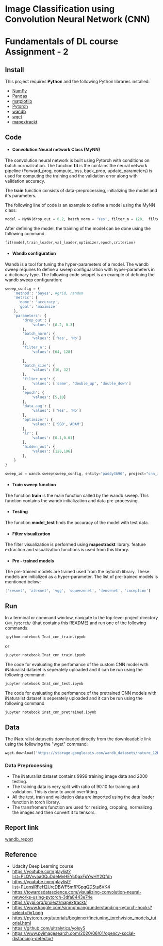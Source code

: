 # Image Classification using Convolution Neural Network (CNN)
# Fundamentals of DL course Assignment - 2 


## Install

This project requires **Python** and the following Python libraries installed:

- [NumPy](http://www.numpy.org/)
- [Pandas](http://pandas.pydata.org/)
- [matplotlib](http://matplotlib.org/)
- [Pytorch](https://pytorch.org/)
- [wandb](https://wandb.ai/site)
- [wget](https://pypi.org/project/wget/)
- [mapextrackt](https://pypi.org/project/mapextrackt/)

## Code
- #### Convolution Neural network Class (MyNN)
The convolution neural network is built using Pytorch with conditions on batch normalization. The function **fit** is the contains the neural network pipeline (Forward_prog, compute_loss, back_prop, update_parameters) is used for computing the training and the validation error along with validation accuracy. 

The **train** function consists of data-preprocessing, initializing the model and it's parameters.

The following line of code is an example to define a model using the MyNN class:

```python
model = MyNN(drop_out = 0.2, batch_norm = 'Yes', filter_n = 128,  filter_org = 'double_down', hidden_out =196)
```
After defining the model, the training of the model can be done using the following command:
```python
fit(model,train_loader,val_loader,optimizer,epoch,criterion)
```
- #### Wandb configuration
Wandb is a tool for tuning the hyper-parameters of a model. The wandb sweep requires to define a sweep configuaration with hyper-parameters in a dictionary type. The following code snippet is an example of defining the wandb sweep configuration:
```python
sweep_config = {
    'method': 'bayes', #grid, random
    'metric': {
      'name': 'accuracy',
      'goal': 'maximize'   
    },
    'parameters': {
        'drop_out': {
            'values': [0.2, 0.3]
        },
        'batch_norm': {
            'values': ['Yes', 'No']
        },
        'filter_n': {
            'values': [64, 128]
        
        },
        'batch_size': {
            'values': [16, 32]
        },
        'filter_org': {
            'values': ['same', 'double_up', 'double_down']
        },
        'epoch': {
            'values': [5,10]
        },
        'data_aug': {
            'values': ['Yes', 'No']
        },
        'optimizer': {
            'values': ['SGD','ADAM'] 
        },
        'lr': {
            'values': [0.1,0.01] 
        },
        'hidden_out': {
            'values': [128,196] 
        },
    }
}
```

```python
sweep_id = wandb.sweep(sweep_config, entity="paddy3696", project="cnn_inat")
```
- #### Train sweep function
The function **train** is the main function called by the wandb sweep. This function contains the wandb initialization and data pre-processing.  

- #### Testing
The function **model_test** finds the accuracy of the model with test data.

- #### Filter visualization
The filter visualization is performed using **mapextrackt** library. feature extraction and visualization functions is used from this library. 

- #### Pre - trained models
The pre-trained models are trained used from the pytorch library. These models are initialized as a hyper-parameter. The list of pre-trained models is mentioned below:

```python
['resnet', 'alexnet', 'vgg', 'squeezenet', 'densenet', 'inception']
```

## Run

In a terminal or command window, navigate to the top-level project directory `CNN_Pytorch/` (that contains this README) and run one of the following commands:

```bash
ipython notebook Inat_cnn_train.ipynb
```  
or
```bash
jupyter notebook Inat_cnn_train.ipynb
```
The code for evaluating the perfomance of the custom CNN model with iNaturalist dataset is seperately uploaded and it can be run using the following command:
```bash
jupyter notebook Inat_cnn_test.ipynb
``` 
The code for evaluating the perfomance of the pretrained CNN models with iNaturalist dataset is seperately uploaded and it can be run using the following command:
```bash
jupyter notebook inat_cnn_pretrained.ipynb
``` 

## Data
The iNaturalist datasetis downloaded directly from the downloadable link using the following the "wget" command:
```python
wget.download('https://storage.googleapis.com/wandb_datasets/nature_12K.zip')
```

### Data Preprocessing
- The iNaturalist dataset contains 9999 training image data and 2000 testing.
- The training data is very split with ratio of 90:10 for training and validation. This is done to avoid overfitting.
- All the test, train and validation data are imported using the data loader function in torch library.
- The transfromers function are used for resizing, cropping, normalizng the images and then convert it to tensors.

## Report link
[wandb_report](https://wandb.ai/paddy3696/cnn_inat/reports/FDL-Assignment-2---Vmlldzo2MDg3Mzg?accessToken=l08ezysoh00yvd68sdpq7r78rvq5l2zjaxbjg6li81d982eu2we6xqky99wuol3r)

## Reference
- Udacity Deep Learning course
- https://youtube.com/playlist?list=PLQVvvaa0QuDdeMyHEYc0gxFpYwHY2Qfdh
- https://youtube.com/playlist?list=PLqnslRFeH2UrcDBWF5mfPGpqQDSta6VK4
- https://towardsdatascience.com/visualizing-convolution-neural-networks-using-pytorch-3dfa8443e74e
- https://pypi.org/project/mapextrackt/
- https://www.kaggle.com/sironghuang/understanding-pytorch-hooks?select=fig1.png
- https://pytorch.org/tutorials/beginner/finetuning_torchvision_models_tutorial.html
- https://github.com/ultralytics/yolov5
- https://www.pyimagesearch.com/2020/06/01/opencv-social-distancing-detector/
